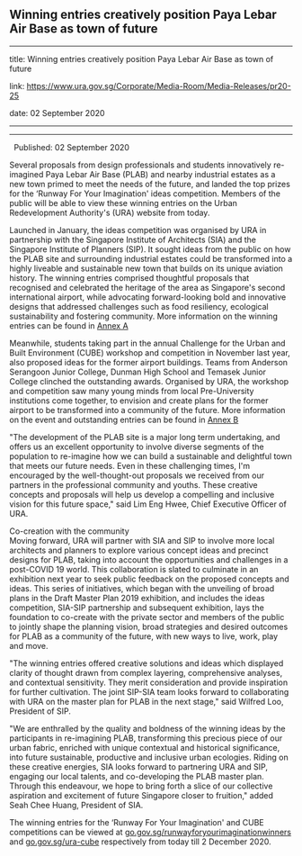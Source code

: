 ## Winning entries creatively position Paya Lebar Air Base as town of future
---
title: Winning entries creatively position Paya Lebar Air Base as town of future

link: https://www.ura.gov.sg/Corporate/Media-Room/Media-Releases/pr20-25

date: 02 September 2020

---

-------------------------------------------------------------------------

  Published: 02 September 2020

Several proposals from design professionals and students innovatively re-imagined Paya Lebar Air Base (PLAB) and nearby industrial estates as a new town primed to meet the needs of the future, and landed the top prizes for the ‘Runway For Your Imagination' ideas competition. Members of the public will be able to view these winning entries on the Urban Redevelopment Authority's (URA) website from today.  
  
Launched in January, the ideas competition was organised by URA in partnership with the Singapore Institute of Architects (SIA) and the Singapore Institute of Planners (SIP). It sought ideas from the public on how the PLAB site and surrounding industrial estates could be transformed into a highly liveable and sustainable new town that builds on its unique aviation history. The winning entries comprised thoughtful proposals that recognised and celebrated the heritage of the area as Singapore's second international airport, while advocating forward-looking bold and innovative designs that addressed challenges such as food resiliency, ecological sustainability and fostering community. More information on the winning entries can be found in [Annex A](https://www.ura.gov.sg/-/media/Corporate/Media-Room/2020/Aug/pr20-25a.pdf)   
  
Meanwhile, students taking part in the annual Challenge for the Urban and Built Environment (CUBE) workshop and competition in November last year, also proposed ideas for the former airport buildings. Teams from Anderson Serangoon Junior College, Dunman High School and Temasek Junior College clinched the outstanding awards. Organised by URA, the workshop and competition saw many young minds from local Pre-University institutions come together, to envision and create plans for the former airport to be transformed into a community of the future. More information on the event and outstanding entries can be found in [Annex B](https://www.ura.gov.sg/-/media/Corporate/Media-Room/2020/Aug/pr20-25b.pdf)   
  
"The development of the PLAB site is a major long term undertaking, and offers us an excellent opportunity to involve diverse segments of the population to re-imagine how we can build a sustainable and delightful town that meets our future needs. Even in these challenging times, I'm encouraged by the well-thought-out proposals we received from our partners in the professional community and youths. These creative concepts and proposals will help us develop a compelling and inclusive vision for this future space," said Lim Eng Hwee, Chief Executive Officer of URA.  
  
Co-creation with the community  
Moving forward, URA will partner with SIA and SIP to involve more local architects and planners to explore various concept ideas and precinct designs for PLAB, taking into account the opportunities and challenges in a post-COVID 19 world. This collaboration is slated to culminate in an exhibition next year to seek public feedback on the proposed concepts and ideas. This series of initiatives, which began with the unveiling of broad plans in the Draft Master Plan 2019 exhibition, and includes the ideas competition, SIA-SIP partnership and subsequent exhibition, lays the foundation to co-create with the private sector and members of the public to jointly shape the planning vision, broad strategies and desired outcomes for PLAB as a community of the future, with new ways to live, work, play and move.  
  
"The winning entries offered creative solutions and ideas which displayed clarity of thought drawn from complex layering, comprehensive analyses, and contextual sensitivity. They merit consideration and provide inspiration for further cultivation. The joint SIP-SIA team looks forward to collaborating with URA on the master plan for PLAB in the next stage," said Wilfred Loo, President of SIP.  
  
"We are enthralled by the quality and boldness of the winning ideas by the participants in re-imagining PLAB, transforming this precious piece of our urban fabric, enriched with unique contextual and historical significance, into future sustainable, productive and inclusive urban ecologies. Riding on these creative energies, SIA looks forward to partnering URA and SIP, engaging our local talents, and co-developing the PLAB master plan. Through this endeavour, we hope to bring forth a slice of our collective aspiration and excitement of future Singapore closer to fruition," added Seah Chee Huang, President of SIA.  
  
The winning entries for the ‘Runway For Your Imagination' and CUBE competitions can be viewed at [go.gov.sg/runwayforyourimaginationwinners](http://go.gov.sg/runwayforyourimaginationwinners) and [go.gov.sg/ura-cube](http://go.gov.sg/ura-cube) respectively from today till 2 December 2020.
